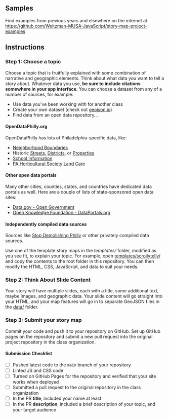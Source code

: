 ## Samples

Find examples from previous years and elsewhere on the internet at https://github.com/Weitzman-MUSA-JavaScript/story-map-project-examples

## Instructions

### Step 1: Choose a topic

Choose a topic that is fruitfully explained with some combination of narrative and geographic elements. Think about what data you want to tell a story about. Whatever data you use, **be sure to include citations somewhere in your app interface**. You can choose a dataset from any of a number of sources, for example:

* Use data you've been working with for another class
* Create your own dataset (check out [geojson.io](https://geojson.io))
* Find data from an open data repository...

#### OpenDataPhilly.org

OpenDataPhilly has lots of Philadelphia-specific data, like:

- [Neighborhood Boundaries](https://opendataphilly.org/dataset/philadelphia-neighborhoods)
- Historic [Streets](https://opendataphilly.org/dataset/historic-streets), [Districts](https://opendataphilly.org/dataset/philadelphia-registered-historic-districts), or [Properties](https://opendataphilly.org/dataset/philadelphia-registered-historic-sites)
- [School Information](https://opendataphilly.org/dataset/school-information-data)
- [PA Horticultural Society Land Care](https://opendataphilly.org/dataset/land-care)

#### Other open data portals

Many other cities, counties, states, and countries have dedicated data portals as well. Here are a couple of lists of state-sponsored open data sites:

- [Data.gov - Open Government](https://data.gov/open-gov/)
- [Open Knowledge Foundation - DataPortals.org](https://dataportals.org/)

#### Independently compiled data sources

Sources like [Stop Demolishing Philly](https://www.stopdemolishingphilly.com/map/) or other privately compiled data sources.


Use one of the template story maps in the _templates/_ folder, modified as you see fit, to explain your topic. For example, open [templates/scrollytelly/](templates/scrollytelly/) and copy the contents to the root folder in this repository. You can then modify the HTML, CSS, JavaScript, and data to suit your needs.

### Step 2: Think About Slide Content

Your story will have multiple slides, each with a title, some additional text, maybe images, and geographic data. Your slide content will go straight into your HTML, and your map features will go in to separate GeoJSON files in the [data/](data/) folder.

### Step 3: Submit your story map

Commit your code and push it to your repository on GitHub. Set up GitHub pages on the repository and submit a new pull request into the original project repository in the class organization.

#### Submission Checklist

- [ ] Pushed latest code to the `main` branch of your repository
- [ ] Linted JS and CSS code
- [ ] Turned on GitHub Pages for the repository and verified that your site works when deployed
- [ ] Submitted a pull request to the original repository in the class organization
- [ ] In the PR **title**, included your name at least
- [ ] In the PR **description**, included a brief description of your topic, and your target audience